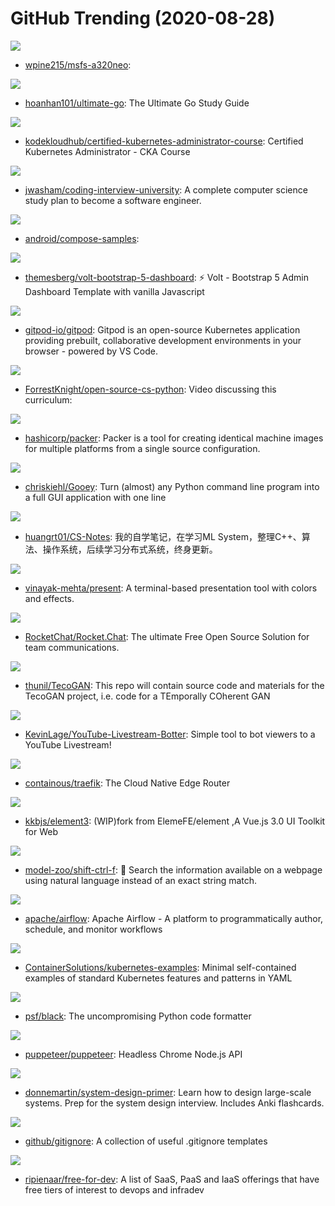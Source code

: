 # GitHub Trending (2020-08-28)

![](https://img.shields.io/badge/HTML-New%20167-green?style=flat-square&logo=appveyor)
- [wpine215/msfs-a320neo](https://github.com/wpine215/msfs-a320neo): 

![](https://img.shields.io/badge/Go-New%20302-green?style=flat-square&logo=appveyor)
- [hoanhan101/ultimate-go](https://github.com/hoanhan101/ultimate-go): The Ultimate Go Study Guide

![](https://img.shields.io/badge/Shell-New%20208-green?style=flat-square&logo=appveyor)
- [kodekloudhub/certified-kubernetes-administrator-course](https://github.com/kodekloudhub/certified-kubernetes-administrator-course): Certified Kubernetes Administrator - CKA Course

![](https://img.shields.io/badge/none-New%20399-green?style=flat-square&logo=appveyor)
- [jwasham/coding-interview-university](https://github.com/jwasham/coding-interview-university): A complete computer science study plan to become a software engineer.

![](https://img.shields.io/badge/Kotlin-New%20287-green?style=flat-square&logo=appveyor)
- [android/compose-samples](https://github.com/android/compose-samples): 

![](https://img.shields.io/badge/HTML-New%20396-green?style=flat-square&logo=appveyor)
- [themesberg/volt-bootstrap-5-dashboard](https://github.com/themesberg/volt-bootstrap-5-dashboard): ⚡️ Volt - Bootstrap 5 Admin Dashboard Template with vanilla Javascript

![](https://img.shields.io/badge/TypeScript-New%20283-green?style=flat-square&logo=appveyor)
- [gitpod-io/gitpod](https://github.com/gitpod-io/gitpod): Gitpod is an open-source Kubernetes application providing prebuilt, collaborative development environments in your browser - powered by VS Code.

![](https://img.shields.io/badge/none-New%20187-green?style=flat-square&logo=appveyor)
- [ForrestKnight/open-source-cs-python](https://github.com/ForrestKnight/open-source-cs-python): Video discussing this curriculum:

![](https://img.shields.io/badge/Go-New%20218-green?style=flat-square&logo=appveyor)
- [hashicorp/packer](https://github.com/hashicorp/packer): Packer is a tool for creating identical machine images for multiple platforms from a single source configuration.

![](https://img.shields.io/badge/Python-New%20239-green?style=flat-square&logo=appveyor)
- [chriskiehl/Gooey](https://github.com/chriskiehl/Gooey): Turn (almost) any Python command line program into a full GUI application with one line

![](https://img.shields.io/badge/Python-New%20123-green?style=flat-square&logo=appveyor)
- [huangrt01/CS-Notes](https://github.com/huangrt01/CS-Notes): 我的自学笔记，在学习ML System，整理C++、算法、操作系统，后续学习分布式系统，终身更新。

![](https://img.shields.io/badge/Python-New%20116-green?style=flat-square&logo=appveyor)
- [vinayak-mehta/present](https://github.com/vinayak-mehta/present): A terminal-based presentation tool with colors and effects.

![](https://img.shields.io/badge/JavaScript-New%20107-green?style=flat-square&logo=appveyor)
- [RocketChat/Rocket.Chat](https://github.com/RocketChat/Rocket.Chat): The ultimate Free Open Source Solution for team communications.

![](https://img.shields.io/badge/Python-New%20119-green?style=flat-square&logo=appveyor)
- [thunil/TecoGAN](https://github.com/thunil/TecoGAN): This repo will contain source code and materials for the TecoGAN project, i.e. code for a TEmporally COherent GAN

![](https://img.shields.io/badge/Python-New%2063-green?style=flat-square&logo=appveyor)
- [KevinLage/YouTube-Livestream-Botter](https://github.com/KevinLage/YouTube-Livestream-Botter): Simple tool to bot viewers to a YouTube Livestream!

![](https://img.shields.io/badge/Go-New%2063-green?style=flat-square&logo=appveyor)
- [containous/traefik](https://github.com/containous/traefik): The Cloud Native Edge Router

![](https://img.shields.io/badge/Vue-New%2069-green?style=flat-square&logo=appveyor)
- [kkbjs/element3](https://github.com/kkbjs/element3): (WIP)fork from ElemeFE/element ,A Vue.js 3.0 UI Toolkit for Web

![](https://img.shields.io/badge/JavaScript-New%20169-green?style=flat-square&logo=appveyor)
- [model-zoo/shift-ctrl-f](https://github.com/model-zoo/shift-ctrl-f): 🔎 Search the information available on a webpage using natural language instead of an exact string match.

![](https://img.shields.io/badge/Python-New%2039-green?style=flat-square&logo=appveyor)
- [apache/airflow](https://github.com/apache/airflow): Apache Airflow - A platform to programmatically author, schedule, and monitor workflows

![](https://img.shields.io/badge/none-New%20115-green?style=flat-square&logo=appveyor)
- [ContainerSolutions/kubernetes-examples](https://github.com/ContainerSolutions/kubernetes-examples): Minimal self-contained examples of standard Kubernetes features and patterns in YAML

![](https://img.shields.io/badge/Python-New%2095-green?style=flat-square&logo=appveyor)
- [psf/black](https://github.com/psf/black): The uncompromising Python code formatter

![](https://img.shields.io/badge/TypeScript-New%2065-green?style=flat-square&logo=appveyor)
- [puppeteer/puppeteer](https://github.com/puppeteer/puppeteer): Headless Chrome Node.js API

![](https://img.shields.io/badge/Python-New%20136-green?style=flat-square&logo=appveyor)
- [donnemartin/system-design-primer](https://github.com/donnemartin/system-design-primer): Learn how to design large-scale systems. Prep for the system design interview. Includes Anki flashcards.

![](https://img.shields.io/badge/none-New%20143-green?style=flat-square&logo=appveyor)
- [github/gitignore](https://github.com/github/gitignore): A collection of useful .gitignore templates

![](https://img.shields.io/badge/HTML-New%2069-green?style=flat-square&logo=appveyor)
- [ripienaar/free-for-dev](https://github.com/ripienaar/free-for-dev): A list of SaaS, PaaS and IaaS offerings that have free tiers of interest to devops and infradev

